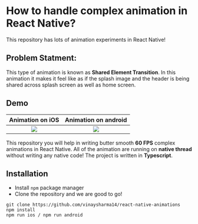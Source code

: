 # How to handle complex animation in React Native?
This repository has lots of animation experiments in React Native!

## Problem Statment:
This type of animation is known as **Shared Element Transition**. In this animation it makes it feel like as if the splash image and the header is being shared across splash screen as well as home screen.

## Demo

Animation on iOS            |  Animation on android
:-------------------------:|:-------------------------:
![](https://media.giphy.com/media/US6psuGQT8T1HNFH5S/giphy.gif)  |  ![](https://media.giphy.com/media/mCbezCJIlYPtnktdE1/giphy.gif)

This repository you will help in writing butter smooth **60 FPS** complex animations in React Native. All of the animation are running on **native thread** without writing any native code! The project is written in **Typescript**.

## Installation

- Install `npm` package manager
- Clone the repository and we are good to go!

```
git clone https://github.com/vinaysharma14/react-native-animations
npm install
npm run ios / npm run android
```
